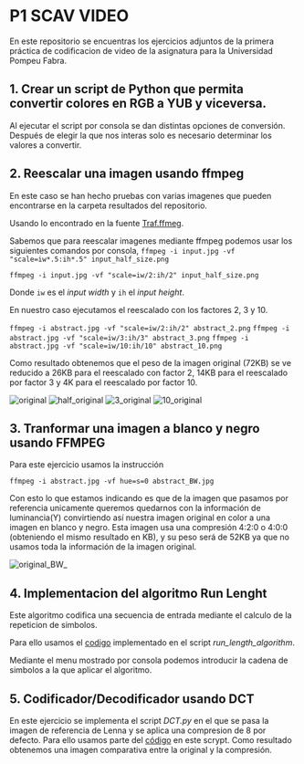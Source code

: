# **P1 SCAV VIDEO**
En este repositorio se encuentras los ejercicios adjuntos de la primera práctica de codificacion de video de la asignatura para la Universidad Pompeu Fabra. 

## 1. Crear  un script de Python que permita convertir colores en RGB a YUB y viceversa. 
Al ejecutar el script por consola se dan distintas opciones de conversión. Después de elegir la que nos interas solo es necesario determinar los valores a convertir. 

## 2. Reescalar una imagen usando ffmpeg 
En este caso se han hecho pruebas con varias imagenes que pueden encontrarse en la carpeta resultados del repositorio.

Usando lo encontrado en la fuente [Traf.ffmeg](https://trac.ffmpeg.org/wiki/Scaling). 

Sabemos que para reescalar imagenes mediante ffmpeg podemos usar los siguientes comandos por consola, 
`ffmpeg -i input.jpg -vf "scale=iw*.5:ih*.5" input_half_size.png` 

`ffmpeg -i input.jpg -vf "scale=iw/2:ih/2" input_half_size.png`

Donde `iw` es el _input width_ y `ih` el _input height_. 

En nuestro caso ejecutamos el reescalado con los factores 2, 3 y 10. 

`ffmpeg -i abstract.jpg -vf "scale=iw/2:ih/2" abstract_2.png`
`ffmpeg -i abstract.jpg -vf "scale=iw/3:ih/3" abstract_3.png`
`ffmpeg -i abstract.jpg -vf "scale=iw/10:ih/10" abstract_10.png`

Como resultado obtenemos que el peso de la imagen original (72KB) se ve reducido a 26KB para el reescalado con factor 2, 14KB para el reescalado por factor 3 y 4K para el reescalado por factor 10. 

![original](/Resultados/abstract.jpg) ![half_original](/Resultados/abstract_2.jpg)
![3_original](/Resultados/abstract_3.jpg)
![10_original](/Resultados/abstract_10.jpg)

## 3. Tranformar una imagen a blanco y negro usando FFMPEG

Para este ejercicio usamos la instrucción 

`ffmpeg -i abstract.jpg -vf hue=s=0 abstract_BW.jpg` 

Con esto lo que estamos indicando es que de la imagen que pasamos por referencia unicamente queremos quedarnos con la información de luminancia(Y) convirtiendo así nuestra imagen original en color a una imagen en blanco y negro. Esta imagen usa una compresión 4:2:0 o 4:0:0 (obteniendo el mismo resultado en KB), y su peso será de 52KB ya que no usamos toda la información de la imagen original. 

![original_BW_](/Resultados/abstract_BW_.jpg)

## 4. Implementacion del algoritmo Run Lenght
Este algoritmo codifica una secuencia de entrada mediante el calculo de la repeticion de simbolos.

Para ello usamos el [codigo](https://www.geeksforgeeks.org/run-length-encoding-python/) implementado en el script _run_length_algorithm_. 

Mediante el menu mostrado por consola podemos introducir la cadena de simbolos a la que aplicar el algoritmo. 

## 5. Codificador/Decodificador usando DCT
En este ejercicio se implementa el script _DCT.py_ en el que se pasa la imagen de referencia de Lenna y se aplica una compresion de 8 por defecto. Para ello usamos parte del [código](https://inst.eecs.berkeley.edu/~ee123/sp16/Sections/JPEG_DCT_Demo.html) en este scrypt. Como resultado obtenemos una imagen comparativa entre la original y la compresión. 
